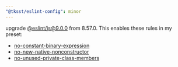 ```yaml
---
"@tksst/eslint-config": minor
---
```


upgrade [@eslint/js@9.0.0](https://github.com/eslint/eslint/releases/tag/v9.0.0) from 8.57.0. This enables these rules in my preset:

- [no-constant-binary-expression](https://eslint.org/docs/latest/rules/no-constant-binary-expression)
- [no-new-native-nonconstructor](https://eslint.org/docs/latest/rules/no-new-native-nonconstructor)
- [no-unused-private-class-members](https://eslint.org/docs/latest/rules/no-unused-private-class-members)
